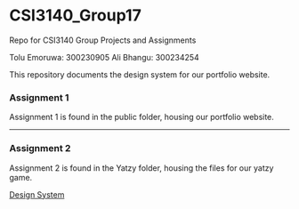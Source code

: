 # CSI3140_Group17
Repo for CSI3140 Group Projects and Assignments 

Tolu Emoruwa: 300230905
Ali Bhangu: 300234254

This repository documents the design system for our portfolio website.

### Assignment 1
Assignment 1 is found in the public folder, housing our portfolio website. 

---

### Assignment 2
Assignment 2 is found in the Yatzy folder, housing the files for our yatzy game. 

[Design System](/docs/design_system.md)